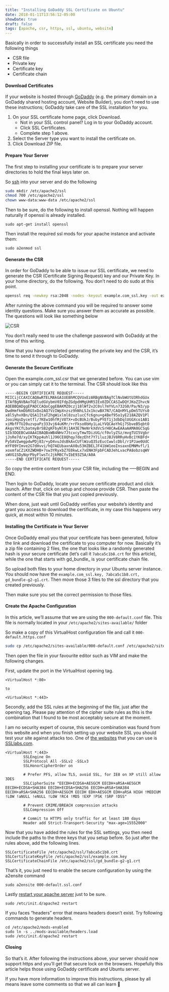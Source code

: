 ```yaml
---
title: "Installing GoDaddy SSL Certificate on Ubuntu"
date: 2018-01-11T13:56:12-05:00
showDate: true
draft: false
tags: [apache, csr, https, ssl, ubuntu, website]
---
```

Basically in order to successfully install an SSL certificate you need the following things

- CSR file
- Private key
- Certificate key
- Certificate chain

#### Download Certificates
     
If your website is hosted through [GoDaddy](http://godaddy.com/) (e.g. the primary domain on a GoDaddy shared hosting account, Website Builder), you don’t need to use these instructions; GoDaddy take care of the SSL installation for you.

1. On your SSL certificate home page, click Download.
    - Not in your SSL control panel? Log in to your GoDaddy account.
    - Click SSL Certificates.
    - Complete step 1 above.
2. Select the Server type you want to install the certificate on.
3. Click Download ZIP file.

#### Prepare Your Server
The first step to installing your certificate is to prepare your server directories to hold the final keys later on.

So [ssh](/tags/ssh/) into your server and do the following
```sh 
sudo mkdir /etc/apache2/ssl
chmod 700 /etc/apache2/ssl
chown www-data:www-data /etc/apache2/ssl
```

Then to be sure, do the following to install openssl. Nothing will happen naturally if openssl is already installed.

`sudo apt-get install openssl`

Then install the required ssl mods for your apache instance and activate them:

`sudo a2enmod ssl`

#### Generate the CSR

In order for GoDaddy to be able to issue our SSL certificate, we need to generate the CSR (Certificate Signing Request) key and our Private Key. In your home directory, do the following. You don’t need to do sudo at this point.

```sh 
openssl req -newkey rsa:2048 -nodes -keyout example.com_ssl.key -out example.com_ssl.csr -sha256
```
After running the above command you will be required to answer some identity questions. Make sure you answer them as accurate as possible. The questions will look like something below

![CSR](/posts/images/csr-700x311.jpg)

You don’t really need to use the challenge password with GoDaddy at the time of this writing.

Now that you have completed generating the private key and the CSR, it’s time to send it through to GoDaddy.

#### Generate the Secure Certificate

Open the example.com_ssl.csr that we generated before. You can use vim or you can simply cat it to the terminal. The CSR should look like this

```jshint
-----BEGIN CERTIFICATE REQUEST-----
MIICijCCAXICAQAwRTELMAkGA1UEBhMCQVUxEzARBgNVBAgTClNvbWUtU3RhdGUx
ITAfBgNVBAoTGEludGVybmV0IFdpZGdpdHMgUHR5IEx0ZDCCASIwDQYJKoZIhvcN
AQEBBQADggEPADCCAQoCggEBAKMZ0czj18lWf2v2C0sl7mYVLn732G0/Pa/N3/yp
DwdHmfkmDbRG5xDo2AQ7VzIWpXnzsz9hNhLSJx1kcwBX7N7/CAQnMYLpDm5TUYs0
x8l5yhvXBn/QSA1ItaT2hgWixlml8zuzlucCfc6gnu+g4Bef95o1yE218AZQV1Pl
JooiHqsDycetfl/7KEw10hfRjV8TX+vDcBUkJ/BubyPYEf1j3dbDqlUGGXco1AB1
xiMbfFTU20uzvpaPz333vj64uKMr/+rFkso0bHy1LaLYVQCAoYhGj7SbveB5qbtO
AkgsYKCfLbatmyBrSB2gKFbyNlRj1AH3E7NeNrkXdVcSrH8CAwEAAaAAMA0GCSqG
SIb3DQEBCwUAA4IBAQBxWB4NHv7JtcxcyTmwTDizUG/cf0vlyZSz/mvgTUI5Vgbr
jJsRe7d/xyIKTKpp4uhl1J96CE8Qhqy7dezEht7Y7iluzJBJV8RRuHvBc1YKBFd+
Py5AVZwmgpdwPDj83/+yD4vuJdsBkAxCUflWzuQ35zEucCwwlcDbl/r1PJae0UdC
mYF09YImve2G7dHvvi/hQ7AEUbaxnAX0u53HZBELJF41bW1eoInsaxnEMNMvfl/1
xoxmfaCZiKXZWDHB+7sw3YRyxbZ7E0kwLx7xENH3FpbFCADJehLvacPA8obzsqWV
sWVG1SDyNqrPbyFlwsTcJjkM8CfvIbE93Z5A/A0A
-----END CERTIFICATE REQUEST-----
```
So copy the entire content from your CSR file, including the —–BEGIN and END.

Then login to GoDaddy, locate your secure certificate product and click launch. After that, click on setup and choose provide CSR. Then paste the content of the CSR file that you just copied previously.

When done, just wait until GoDaddy verifies your website’s identity and grant you access to download the certificate, in my case this happens very quick, at most within 10 minutes.

#### Installing the Certificate in Your Server

Once GoDaddy email you that your certificate has been generated, follow the link and download the certificate to you computer for now. Basically it’s a zip file containing 2 files, the one that looks like a randomly generated hash is your secure certificate (let’s call it `7abca5c1b8.crt` for this article), while the one that starts with gd_bundle_ is your certificate chain file.

So upload both files to your home directory in your Ubuntu server instance. You should now have the `example.com_ssl.key, 7abca5c1b8.crt, gd_bundle-g2-g1.crt`. Then move those 3 files to the ssl directory that you created previously.

Then make sure you set the correct permission to those files.

#### Create the Apache Configuration
     
In this article, we’ll assume that we are using the `000-default.conf` file. This file is normally located in your `/etc/apache2/sites-available/` folder

So make a copy of this VirtualHost configuration file and call it `000-default.https.conf`

```sh 
sudo cp /etc/apache2/sites-available/000-default.conf /etc/apache2/sites-available/000-default.ssl.conf
```

Then open the file in your favourite editor such as VIM and make the following changes.

First, update the port in the VirtualHost opening tag.

```apacheconfig
<VirtualHost *:80>
 
to
 
<VirtualHost *:443>
```
Secondly, add the SSL rules at the beginning of the file, just after the opening tag. Please pay attention of the cipher suite rules as this is the combination that I found to be most acceptably secure at the moment.

I am no security expert of course, this secure combination was found from this website and when you finish setting up your website SSL you should test your site against attacks too. One of [the websites](https://testbit.eu/apache-sslciphersuite-without-poodle/) that you can use is [SSLlabs.com](https://www.ssllabs.com/).

```apacheconfig
<VirtualHost *:443>
        SSLEngine On
        SSLProtocol All -SSLv2 -SSLv3
        SSLHonorCipherOrder on
 
        # Prefer PFS, allow TLS, avoid SSL, for IE8 on XP still allow 3DES
        SSLCipherSuite "EECDH+ECDSA+AESGCM EECDH+aRSA+AESGCM EECDH+ECDSA+SHA384 EECDH+ECDSA+SHA256 EECDH+aRSA+SHA384 EECDH+aRSA+SHA256 EECDH+AESGCM EECDH EDH+AESGCM EDH+aRSA HIGH !MEDIUM !LOW !aNULL !eNULL !LOW !RC4 !MD5 !EXP !PSK !SRP !DSS"
 
        # Prevent CRIME/BREACH compression attacks
        SSLCompression Off
 
        # Commit to HTTPS only traffic for at least 180 days
        Header add Strict-Transport-Security "max-age=15552000"
```

Now that you have added the rules for the SSL settings, you then need include the paths to the three keys that you setup before. So just after the rules above, add the following lines.

```apacheconfig
SSLCertificateFile /etc/apache2/ssl/7abca5c1b8.crt
SSLCertificateKeyFile /etc/apache2/ssl/example.com.key
SSLCertificateChainFile /etc/apache2/ssl/gd_bundle-g2-g1.crt
```

That’s it, you just need to enable the secure configuration by using the a2ensite command

```apacheconfig
sudo a2ensite 000-default.ssl.conf
```

Lastly [restart your apache server](/posts/start-stop-restart-apache/) just to be sure.

```apacheconfig
sudo /etc/init.d/apache2 restart
```

If you faces “headers” error that means headers doesn’t exist. Try following commands to generate headers.

```apacheconfig
cd /etc/apache2/mods-enabled
sudo ln -s ../mods-available/headers.load
sudo /etc/init.d/apache2 restart
```

#### Closing

So that’s it. After following the instructions above, your server should now support https and you’ll get that secure lock on the browsers. Hopefully this article helps those using GoDaddy certificate and Ubuntu server.

If you have more information to improve this instructions, please by all means leave some comments so that we all can learn 🙂





